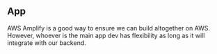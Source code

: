 ## App

AWS Amplify is a good way to ensure we can build altogether on AWS. However, whoever is the main app dev has flexibility as long as it will integrate with our backend. 